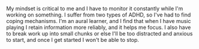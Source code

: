 My mindset is critical to me and I have to monitor it constantly while I'm working on something. I suffer from
two types of ADHD, so I've had to find coping mechanisms.  I'm an aural learner, and I find that when I have music playing
I retain information more reliably, and it helps me focus. I also have to break work up into small chunks or else I'll be
too distracted and anxious to start, and once I get started I won't be able to stop.

